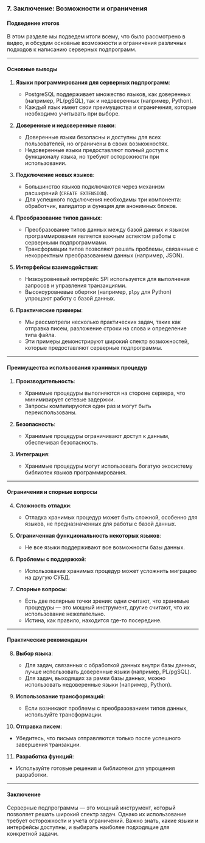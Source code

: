 ### **7. Заключение: Возможности и ограничения**

#### Подведение итогов
В этом разделе мы подведем итоги всему, что было рассмотрено в видео, и обсудим основные возможности и ограничения различных подходов к написанию серверных подпрограмм.

---

#### Основные выводы
1. **Языки программирования для серверных подпрограмм**:
   - PostgreSQL поддерживает множество языков, как доверенных (например, PL/pgSQL), так и недоверенных (например, Python).
   - Каждый язык имеет свои преимущества и ограничения, которые необходимо учитывать при выборе.

2. **Доверенные и недоверенные языки**:
   - Доверенные языки безопасны и доступны для всех пользователей, но ограничены в своих возможностях.
   - Недоверенные языки предоставляют полный доступ к функционалу языка, но требуют осторожности при использовании.

3. **Подключение новых языков**:
   - Большинство языков подключаются через механизм расширений (`CREATE EXTENSION`).
   - Для успешного подключения необходимы три компонента: обработчик, валидатор и функция для анонимных блоков.

4. **Преобразование типов данных**:
   - Преобразование типов данных между базой данных и языком программирования является важным аспектом работы с серверными подпрограммами.
   - Трансформации типов позволяют решать проблемы, связанные с некорректным преобразованием данных (например, JSON).

5. **Интерфейсы взаимодействия**:
   - Низкоуровневый интерфейс SPI используется для выполнения запросов и управления транзакциями.
   - Высокоуровневые обертки (например, `plpy` для Python) упрощают работу с базой данных.

6. **Практические примеры**:
   - Мы рассмотрели несколько практических задач, таких как отправка писем, разложение строки на слова и определение типа файла.
   - Эти примеры демонстрируют широкий спектр возможностей, которые предоставляют серверные подпрограммы.

---

#### Преимущества использования хранимых процедур
1. **Производительность**:
   - Хранимые процедуры выполняются на стороне сервера, что минимизирует сетевые задержки.
   - Запросы компилируются один раз и могут быть переиспользованы.

2. **Безопасность**:
   - Хранимые процедуры ограничивают доступ к данным, обеспечивая безопасность.

3. **Интеграция**:
   - Хранимые процедуры могут использовать богатую экосистему библиотек языков программирования.

---

#### Ограничения и спорные вопросы
4. **Сложность отладки**:
   - Отладка хранимых процедур может быть сложной, особенно для языков, не предназначенных для работы с базой данных.

5. **Ограниченная функциональность некоторых языков**:
   - Не все языки поддерживают все возможности базы данных.

6. **Проблемы с поддержкой**:
   - Использование хранимых процедур может усложнить миграцию на другую СУБД.

7. **Спорные вопросы**:
   - Есть две полярные точки зрения: одни считают, что хранимые процедуры — это мощный инструмент, другие считают, что их использование нежелательно.
   - Истина, как правило, находится где-то посередине.

---

#### Практические рекомендации
8. **Выбор языка**:
   - Для задач, связанных с обработкой данных внутри базы данных, лучше использовать доверенные языки (например, PL/pgSQL).
   - Для задач, выходящих за рамки базы данных, можно использовать недоверенные языки (например, Python).

9. **Использование трансформаций**:
   - Если возникают проблемы с преобразованием типов данных, используйте трансформации.

10. **Отправка писем**:
   - Убедитесь, что письма отправляются только после успешного завершения транзакции.

11. **Разработка функций**:
   - Используйте готовые решения и библиотеки для упрощения разработки.

---

#### Заключение
Серверные подпрограммы — это мощный инструмент, который позволяет решать широкий спектр задач. Однако их использование требует осторожности и учета ограничений. Важно знать, какие языки и интерфейсы доступны, и выбирать наиболее подходящие для конкретной задачи.